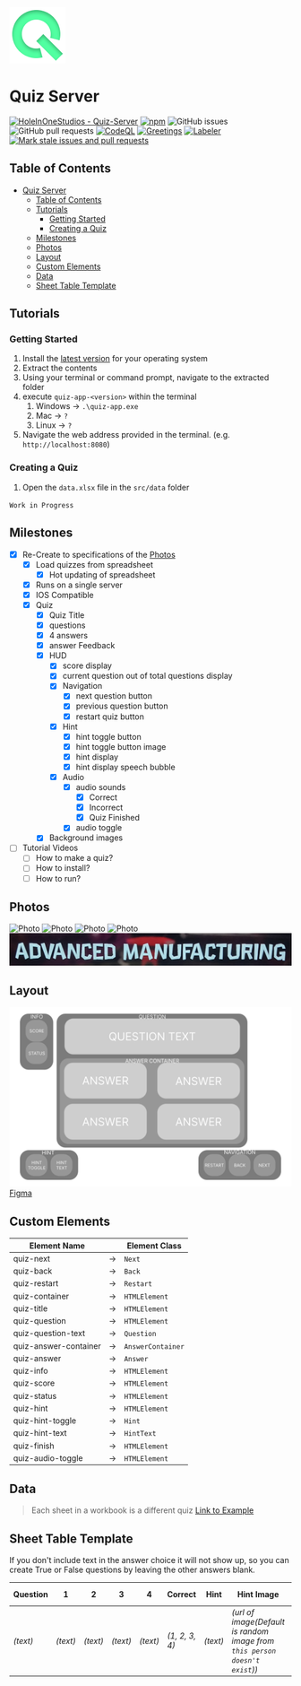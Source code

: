 ![Logo](./docs/images/icon.png)

# Quiz Server

[![HoleInOneStudios - Quiz-Server](https://img.shields.io/static/v1?label=HoleInOneStudios&message=Quiz-Server&color=blue&logo=github)](https://github.com/HoleInOneStudios/Quiz-Server "Go to GitHub repo")
[![npm](https://img.shields.io/npm/v/package.svg?color=blue)](https://www.npmjs.org/package/@holeinonestudios/quiz-app)
![GitHub issues](https://img.shields.io/github/issues/HoleInOneStudios/Quiz-Server)
![GitHub pull requests](https://img.shields.io/github/issues-pr/HoleInOneStudios/Quiz-Server)
[![CodeQL](https://github.com/HoleInOneStudios/Quiz-Server/actions/workflows/codeql-analysis.yml/badge.svg?branch=main)](https://github.com/HoleInOneStudios/Quiz-Server/actions/workflows/codeql-analysis.yml)
[![Greetings](https://github.com/HoleInOneStudios/Quiz-Server/actions/workflows/greetings.yml/badge.svg?branch=main)](https://github.com/HoleInOneStudios/Quiz-Server/actions/workflows/greetings.yml)
[![Labeler](https://github.com/HoleInOneStudios/Quiz-Server/actions/workflows/labeler.yml/badge.svg?branch=main)](https://github.com/HoleInOneStudios/Quiz-Server/actions/workflows/labeler.yml)
[![Mark stale issues and pull requests](https://github.com/HoleInOneStudios/Quiz-Server/actions/workflows/stale.yml/badge.svg?branch=main)](https://github.com/HoleInOneStudios/Quiz-Server/actions/workflows/stale.yml)

## Table of Contents

- [Quiz Server](#quiz-server)
  - [Table of Contents](#table-of-contents)
  - [Tutorials](#tutorials)
    - [Getting Started](#getting-started)
    - [Creating a Quiz](#creating-a-quiz)
  - [Milestones](#milestones)
  - [Photos](#photos)
  - [Layout](#layout)
  - [Custom Elements](#custom-elements)
  - [Data](#data)
  - [Sheet Table Template](#sheet-table-template)

## Tutorials

### Getting Started

1. Install the [latest version](https://github.com/HoleInOneStudios/Quiz-Server/releases/latest) for your operating system
2. Extract the contents
3. Using your terminal or command prompt, navigate to the extracted folder
4. execute `quiz-app-<version>` within the terminal
   1. Windows &rarr; `.\quiz-app.exe`
   2. Mac &rarr; `?`
   3. Linux &rarr; `?`
5. Navigate the web address provided in the terminal. (e.g. `http://localhost:8080`)

### Creating a Quiz

1. Open the `data.xlsx` file in the `src/data` folder

`Work in Progress`

## Milestones

- [x] Re-Create to specifications of the [Photos](#photos)
  - [x] Load quizzes from spreadsheet
    - [x] Hot updating of spreadsheet
  - [x] Runs on a single server
  - [x] IOS Compatible
  - [x] Quiz
    - [x] Quiz Title
    - [x] questions
    - [x] 4 answers
    - [x] answer Feedback
    - [x] HUD
      - [x] score display
      - [x] current question out of total questions display
      - [x] Navigation
        - [x] next question button
        - [x] previous question button
        - [x] restart quiz button
      - [x] Hint
        - [x] hint toggle button
        - [x] hint toggle button image
        - [x] hint display
        - [x] hint display speech bubble
      - [x] Audio
        - [x] audio sounds
          - [x] Correct
          - [x] Incorrect
          - [x] Quiz Finished
        - [x] audio toggle
    - [x] Background images
- [ ] Tutorial Videos
  - [ ] How to make a quiz?
  - [ ] How to install?
  - [ ] How to run?

## Photos

![Photo](./docs/images/20220820_115745.jpg)
![Photo](./docs/images/20220820_115750.jpg)
![Photo](./docs/images/20220820_115756.jpg)
![Photo](./docs/images/20220820_120202.jpg)
![Photo](./docs/images/COPY20220820_115756.jpg)

## Layout

![Layout](./docs/images/Quiz-Container.svg)
[Figma](https://www.figma.com/file/juw197Ed7Ec5yTbPfFytLu/Quiz-Server?node-id=0%3A1)

## Custom Elements

| Element Name          |         | Element Class     |
| --------------------- | ------- | ----------------- |
| quiz-next             | &#8594; | `Next`            |
| quiz-back             | &#8594; | `Back`            |
| quiz-restart          | &#8594; | `Restart`         |
| quiz-container        | &#8594; | `HTMLElement`     |
| quiz-title            | &#8594; | `HTMLElement`     |
| quiz-question         | &#8594; | `HTMLElement`     |
| quiz-question-text    | &#8594; | `Question`        |
| quiz-answer-container | &#8594; | `AnswerContainer` |
| quiz-answer           | &#8594; | `Answer`          |
| quiz-info             | &#8594; | `HTMLElement`     |
| quiz-score            | &#8594; | `HTMLElement`     |
| quiz-status           | &#8594; | `HTMLElement`     |
| quiz-hint             | &#8594; | `HTMLElement`     |
| quiz-hint-toggle      | &#8594; | `Hint`            |
| quiz-hint-text        | &#8594; | `HintText`        |
| quiz-finish           | &#8594; | `HTMLElement`     |
| quiz-audio-toggle     | &#8594; | `HTMLElement`     |

## Data

> Each sheet in a workbook is a different quiz
> [Link to Example](./src/data/data.xlsx)

## Sheet Table Template

If you don't include text in the answer choice it will not show up, so you can create True or False questions by leaving the other answers blank.

| Question | 1        | 2        | 3        | 4        | Correct        | Hint     | Hint Image                                                                 | Background Image                               |
| -------- | -------- | -------- | -------- | -------- | -------------- | -------- | -------------------------------------------------------------------------- | ---------------------------------------------- |
| *(text)* | *(text)* | *(text)* | *(text)* | *(text)* | *(1, 2, 3, 4)* | *(text)* | *(url of image(Default is random image from `this person doesn't exist`))* | *(url of image(Default is `placeholder.jpg`))* |
